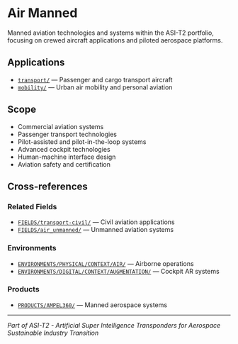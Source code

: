 # Air Manned

Manned aviation technologies and systems within the ASI-T2 portfolio, focusing on crewed aircraft applications and piloted aerospace platforms.

## Applications

- [`transport/`](./transport/) — Passenger and cargo transport aircraft
- [`mobility/`](./mobility/) — Urban air mobility and personal aviation

## Scope

- Commercial aviation systems
- Passenger transport technologies
- Pilot-assisted and pilot-in-the-loop systems
- Advanced cockpit technologies
- Human-machine interface design
- Aviation safety and certification

## Cross-references

### Related Fields
- [`FIELDS/transport-civil/`](../transport-civil/) — Civil aviation applications
- [`FIELDS/air_unmanned/`](../air_unmanned/) — Unmanned aviation systems

### Environments
- [`ENVIRONMENTS/PHYSICAL/CONTEXT/AIR/`](../../ENVIRONMENTS/PHYSICAL/CONTEXT/AIR/) — Airborne operations
- [`ENVIRONMENTS/DIGITAL/CONTEXT/AUGMENTATION/`](../../ENVIRONMENTS/DIGITAL/CONTEXT/AUGMENTATION/) — Cockpit AR systems

### Products
- [`PRODUCTS/AMPEL360/`](../../PRODUCTS/AMPEL360/) — Manned aerospace systems

---

*Part of ASI-T2 - Artificial Super Intelligence Transponders for Aerospace Sustainable Industry Transition*